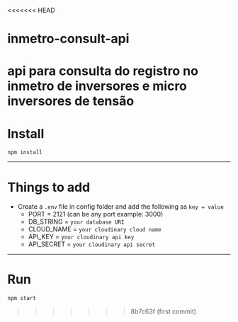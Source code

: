 <<<<<<< HEAD
# inmetro-consult-api
api para consulta do registro no inmetro de inversores e micro inversores de tensão 
=======
# Install

`npm install`

---

# Things to add

- Create a `.env` file in config folder and add the following as `key = value`
  - PORT = 2121 (can be any port example: 3000)
  - DB_STRING = `your database URI`
  - CLOUD_NAME = `your cloudinary cloud name`
  - API_KEY = `your cloudinary api key`
  - API_SECRET = `your cloudinary api secret`

---

# Run

`npm start`
>>>>>>> 8b7c63f (first commit)
